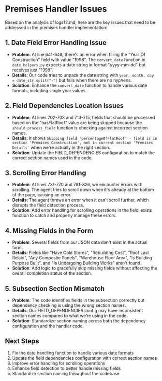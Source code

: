# Premises Handler Issues

Based on the analysis of logs12.md, here are the key issues that need to be addressed in the premises handler implementation:

## 1. Date Field Error Handling Issue
- **Problem**: At line 641-648, there's an error when filling the "Year Of Construction" field with value "1998". The `convert_date` function in `date_helpers.py` expects a date string in format "yyyy-mm-dd" but receives just "1998".
- **Details**: Our code tries to unpack the date string with `year, month, day = date_str.split("-")` but fails when there are no hyphens.
- **Solution**: Enhance the `convert_date` function to handle various date formats, including single year values.

## 2. Field Dependencies Location Issues
- **Problem**: At lines 702-703 and 713-715, fields that should be processed based on the "hasFlatRoof" value are being skipped because the `should_process_field` function is checking against incorrect section names.
- **Details**: It shows `Skipping field 'percentageOfFlatRoof' - field is in section 'Premises Construction', not in current section 'Premises Details'` when we're actually in the right section.
- **Solution**: Update the FIELD_DEPENDENCIES configuration to match the correct section names used in the code.

## 3. Scrolling Error Handling
- **Problem**: At lines 731-770 and 781-826, we encounter errors with scrolling. The agent tries to scroll down when it's already at the bottom of the page, causing an error.
- **Details**: The agent throws an error when it can't scroll further, which disrupts the field detection process.
- **Solution**: Add error handling for scrolling operations in the field_exists function to catch and properly manage these errors.

## 4. Missing Fields in the Form
- **Problem**: Several fields from our JSON data don't exist in the actual form.
- **Details**: Fields like "Have Cold Stores", "Rebuilding Cost", "Roof Last Relaid", "Any Composite Panels", "Warehouse Floor Area", "Is Building Purpose Built", and "Is Undergoing Building Works" aren't found.
- **Solution**: Add logic to gracefully skip missing fields without affecting the overall completion status of the section.

## 5. Subsection Section Mismatch
- **Problem**: The code identifies fields in the subsection correctly but dependency checking is using the wrong section names.
- **Details**: Our FIELD_DEPENDENCIES config may have inconsistent section names compared to what we're using in the code.
- **Solution**: Standardize section naming across both the dependency configuration and the handler code.

## Next Steps
1. Fix the date handling function to handle various date formats
2. Update the field dependencies configuration with correct section names
3. Improve error handling for scrolling operations
4. Enhance field detection to better handle missing fields
5. Standardize section naming throughout the codebase